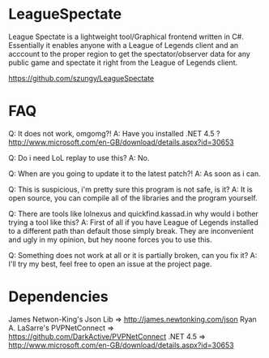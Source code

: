 LeagueSpectate
==============

League Spectate is a lightweight tool/Graphical frontend written in C#.
Essentially it enables anyone with a League of Legends client and an acccount to the proper region to
get the spectator/observer data for any public game and spectate it right from the League of Legends client.

https://github.com/szungy/LeagueSpectate

FAQ
==============
Q: It does not work, omgomg?!
A: Have you installed .NET 4.5 ? 
http://www.microsoft.com/en-GB/download/details.aspx?id=30653

Q: Do i need LoL replay to use this?
A: No.

Q: When are you going to update it to the latest patch?!
A: As soon as i can.

Q: This is suspicious, i'm pretty sure this program is not safe, is it?
A: It is open source, you can compile all of the libraries and the program yourself.

Q: There are tools like lolnexus and quickfind.kassad.in why would i bother trying a tool like this?
A: First of all if you have League of Legends installed to a different path than default those simply break.
   They are inconvenient and ugly in my opinion, but hey noone forces you to use this.
   
Q: Something does not work at all or it is partially broken, can you fix it?
A: I'll try my best, feel free to open an issue at the project page.

Dependencies
==============
James Netwon-King's Json Lib => http://james.newtonking.com/json
Ryan A. LaSarre's PVPNetConnect => https://github.com/DarkActive/PVPNetConnect
.NET 4.5 => http://www.microsoft.com/en-GB/download/details.aspx?id=30653